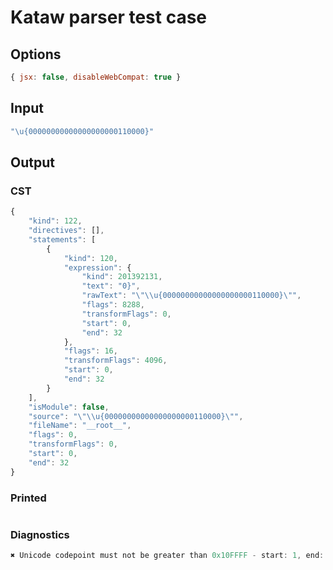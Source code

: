 # Kataw parser test case

## Options

`````js
{ jsx: false, disableWebCompat: true }
`````

## Input

`````js
"\u{00000000000000000000110000}"
`````

## Output

### CST

```javascript
{
    "kind": 122,
    "directives": [],
    "statements": [
        {
            "kind": 120,
            "expression": {
                "kind": 201392131,
                "text": "0}",
                "rawText": "\"\\u{00000000000000000000110000}\"",
                "flags": 8288,
                "transformFlags": 0,
                "start": 0,
                "end": 32
            },
            "flags": 16,
            "transformFlags": 4096,
            "start": 0,
            "end": 32
        }
    ],
    "isModule": false,
    "source": "\"\\u{00000000000000000000110000}\"",
    "fileName": "__root__",
    "flags": 0,
    "transformFlags": 0,
    "start": 0,
    "end": 32
}
```

### Printed

```javascript

```

### Diagnostics

```javascript
✖ Unicode codepoint must not be greater than 0x10FFFF - start: 1, end: 29

```

